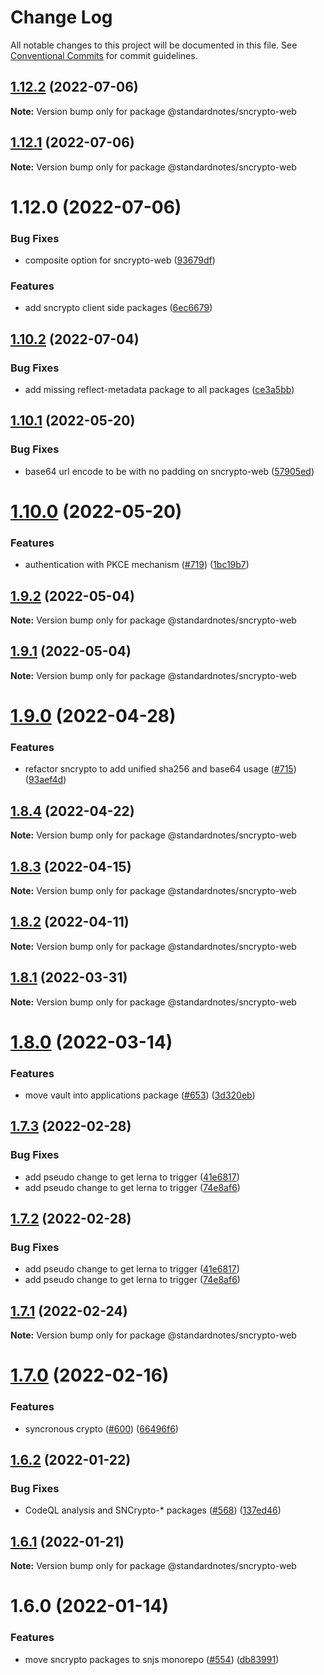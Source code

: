 # Change Log

All notable changes to this project will be documented in this file.
See [Conventional Commits](https://conventionalcommits.org) for commit guidelines.

## [1.12.2](https://github.com/standardnotes/app/compare/@standardnotes/sncrypto-web@1.12.1...@standardnotes/sncrypto-web@1.12.2) (2022-07-06)

**Note:** Version bump only for package @standardnotes/sncrypto-web

## [1.12.1](https://github.com/standardnotes/app/compare/@standardnotes/sncrypto-web@1.12.0...@standardnotes/sncrypto-web@1.12.1) (2022-07-06)

**Note:** Version bump only for package @standardnotes/sncrypto-web

# 1.12.0 (2022-07-06)

### Bug Fixes

* composite option for sncrypto-web ([93679df](https://github.com/standardnotes/app/commit/93679df645f87d9fe795945a08d28061f092e178))

### Features

* add sncrypto client side packages ([6ec6679](https://github.com/standardnotes/app/commit/6ec66795d21bdfa5abfa08c3b79b19b5c4cd0449))

## [1.10.2](https://github.com/standardnotes/snjs/compare/@standardnotes/sncrypto-web@1.10.1...@standardnotes/sncrypto-web@1.10.2) (2022-07-04)

### Bug Fixes

* add missing reflect-metadata package to all packages ([ce3a5bb](https://github.com/standardnotes/snjs/commit/ce3a5bbf3f1d2276ac4abc3eec3c6a44c8c3ba9b))

## [1.10.1](https://github.com/standardnotes/snjs/compare/@standardnotes/sncrypto-web@1.10.0...@standardnotes/sncrypto-web@1.10.1) (2022-05-20)

### Bug Fixes

* base64 url encode to be with no padding on sncrypto-web ([57905ed](https://github.com/standardnotes/snjs/commit/57905eda8b4532b468c970f2f0a1cb71bc1e217d))

# [1.10.0](https://github.com/standardnotes/snjs/compare/@standardnotes/sncrypto-web@1.9.2...@standardnotes/sncrypto-web@1.10.0) (2022-05-20)

### Features

* authentication with PKCE mechanism ([#719](https://github.com/standardnotes/snjs/issues/719)) ([1bc19b7](https://github.com/standardnotes/snjs/commit/1bc19b79decf83a563d1cf095ee2e56f738152d1))

## [1.9.2](https://github.com/standardnotes/snjs/compare/@standardnotes/sncrypto-web@1.9.0...@standardnotes/sncrypto-web@1.9.2) (2022-05-04)

**Note:** Version bump only for package @standardnotes/sncrypto-web

## [1.9.1](https://github.com/standardnotes/snjs/compare/@standardnotes/sncrypto-web@1.9.0...@standardnotes/sncrypto-web@1.9.1) (2022-05-04)

**Note:** Version bump only for package @standardnotes/sncrypto-web

# [1.9.0](https://github.com/standardnotes/snjs/compare/@standardnotes/sncrypto-web@1.8.4...@standardnotes/sncrypto-web@1.9.0) (2022-04-28)

### Features

* refactor sncrypto to add unified sha256 and base64 usage  ([#715](https://github.com/standardnotes/snjs/issues/715)) ([93aef4d](https://github.com/standardnotes/snjs/commit/93aef4d39228a63f01aa90a88e5d28c3375ed707))

## [1.8.4](https://github.com/standardnotes/snjs/compare/@standardnotes/sncrypto-web@1.8.3...@standardnotes/sncrypto-web@1.8.4) (2022-04-22)

**Note:** Version bump only for package @standardnotes/sncrypto-web

## [1.8.3](https://github.com/standardnotes/snjs/compare/@standardnotes/sncrypto-web@1.8.2...@standardnotes/sncrypto-web@1.8.3) (2022-04-15)

**Note:** Version bump only for package @standardnotes/sncrypto-web

## [1.8.2](https://github.com/standardnotes/snjs/compare/@standardnotes/sncrypto-web@1.8.1...@standardnotes/sncrypto-web@1.8.2) (2022-04-11)

**Note:** Version bump only for package @standardnotes/sncrypto-web

## [1.8.1](https://github.com/standardnotes/snjs/compare/@standardnotes/sncrypto-web@1.8.0...@standardnotes/sncrypto-web@1.8.1) (2022-03-31)

**Note:** Version bump only for package @standardnotes/sncrypto-web

# [1.8.0](https://github.com/standardnotes/snjs/compare/@standardnotes/sncrypto-web@1.7.3...@standardnotes/sncrypto-web@1.8.0) (2022-03-14)

### Features

* move vault into applications package ([#653](https://github.com/standardnotes/snjs/issues/653)) ([3d320eb](https://github.com/standardnotes/snjs/commit/3d320eb51ac74729ab8864f1c4c4f24d8fb794d5))

## [1.7.3](https://github.com/standardnotes/snjs/compare/@standardnotes/sncrypto-web@1.7.1...@standardnotes/sncrypto-web@1.7.3) (2022-02-28)

### Bug Fixes

* add pseudo change to get lerna to trigger ([41e6817](https://github.com/standardnotes/snjs/commit/41e6817bbf726b0932cdf16f58622328b9e42803))
* add pseudo change to get lerna to trigger ([74e8af6](https://github.com/standardnotes/snjs/commit/74e8af640e3d0b8c2f0fc7cf792f4e2cdf33b50c))

## [1.7.2](https://github.com/standardnotes/snjs/compare/@standardnotes/sncrypto-web@1.7.1...@standardnotes/sncrypto-web@1.7.2) (2022-02-28)

### Bug Fixes

* add pseudo change to get lerna to trigger ([41e6817](https://github.com/standardnotes/snjs/commit/41e6817bbf726b0932cdf16f58622328b9e42803))
* add pseudo change to get lerna to trigger ([74e8af6](https://github.com/standardnotes/snjs/commit/74e8af640e3d0b8c2f0fc7cf792f4e2cdf33b50c))

## [1.7.1](https://github.com/standardnotes/snjs/compare/@standardnotes/sncrypto-web@1.7.0...@standardnotes/sncrypto-web@1.7.1) (2022-02-24)

**Note:** Version bump only for package @standardnotes/sncrypto-web

# [1.7.0](https://github.com/standardnotes/snjs/compare/@standardnotes/sncrypto-web@1.6.2...@standardnotes/sncrypto-web@1.7.0) (2022-02-16)

### Features

* syncronous crypto ([#600](https://github.com/standardnotes/snjs/issues/600)) ([66496f6](https://github.com/standardnotes/snjs/commit/66496f6487630689b76eae6cd15bcb0c31e6b9cc))

## [1.6.2](https://github.com/standardnotes/snjs/compare/@standardnotes/sncrypto-web@1.6.1...@standardnotes/sncrypto-web@1.6.2) (2022-01-22)

### Bug Fixes

* CodeQL analysis and SNCrypto-* packages ([#568](https://github.com/standardnotes/snjs/issues/568)) ([137ed46](https://github.com/standardnotes/snjs/commit/137ed46d8f16509211cda265f653c016fe111974))

## [1.6.1](https://github.com/standardnotes/snjs/compare/@standardnotes/sncrypto-web@1.6.0...@standardnotes/sncrypto-web@1.6.1) (2022-01-21)

**Note:** Version bump only for package @standardnotes/sncrypto-web

# 1.6.0 (2022-01-14)

### Features

* move sncrypto packages to snjs monorepo ([#554](https://github.com/standardnotes/snjs/issues/554)) ([db83991](https://github.com/standardnotes/snjs/commit/db8399190d9d10fdc31060568b836c62933fd525))
